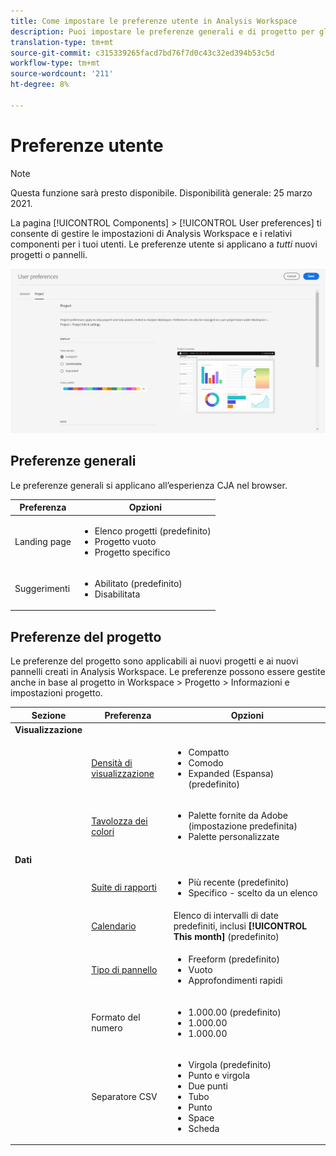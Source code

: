 ```yaml
---
title: Come impostare le preferenze utente in Analysis Workspace
description: Puoi impostare le preferenze generali e di progetto per gli utenti.
translation-type: tm+mt
source-git-commit: c315339265facd7bd76f7d0c43c32ed394b53c5d
workflow-type: tm+mt
source-wordcount: '211'
ht-degree: 8%

---
```



# Preferenze utente

>[!NOTE]
>
>Questa funzione sarà presto disponibile. Disponibilità generale: 25 marzo 2021.

La pagina [!UICONTROL Components] > [!UICONTROL User preferences] ti consente di gestire le impostazioni di Analysis Workspace e i relativi componenti per i tuoi utenti. Le preferenze utente si applicano a *tutti* nuovi progetti o pannelli.

![Preferenze utente](assets/user-preferences.png)

## Preferenze generali

Le preferenze generali si applicano all’esperienza CJA nel browser.

| Preferenza | Opzioni |
| --- | --- |
| Landing page | <ul><li>Elenco progetti (predefinito)</li><li>Progetto vuoto</li><li>Progetto specifico</li></ul> |
| Suggerimenti | <ul><li>Abilitato (predefinito)</li><li>Disabilitata</li></ul> |

## Preferenze del progetto

Le preferenze del progetto sono applicabili ai nuovi progetti e ai nuovi pannelli creati in Analysis Workspace. Le preferenze possono essere gestite anche in base al progetto in Workspace > Progetto > Informazioni e impostazioni progetto.

| Sezione | Preferenza | Opzioni |
| --- | --- | --- |
| **Visualizzazione** |  |  |
|  | [Densità di visualizzazione](https://experienceleague.adobe.com/docs/analytics-platform/using/cja-workspace/build-workspace-project/view-density.html) | <ul><li>Compatto</li><li>Comodo</li><li>Expanded (Espansa) (predefinito)</li></ul> |
|  | [Tavolozza dei colori](https://experienceleague.adobe.com/docs/analytics-platform/using/cja-workspace/build-workspace-project/color-palettes.html) | <ul><li>Palette fornite da Adobe (impostazione predefinita)</li><li>Palette personalizzate</li></ul> |
| **Dati** |  |  |
|  | [Suite di rapporti](https://experienceleague.adobe.com/docs/analytics-platform/using/cja-workspace/panels/panels.html?#report-suite) | <ul><li>Più recente (predefinito)</li><li>Specifico - scelto da un elenco</li></ul> |
|  | [Calendario](https://experienceleague.adobe.com/docs/analytics-platform/using/cja-workspace/panels/panels.html?#calendar) | Elenco di intervalli di date predefiniti, inclusi **[!UICONTROL This month]** (predefinito) |
|  | [Tipo di pannello](https://experienceleague.adobe.com/docs/analytics-platform/using/cja-workspace/panels/panels.html) | <ul><li>Freeform (predefinito)</li><li>Vuoto</li><li>Approfondimenti rapidi</li></ul> |
|  | Formato del numero | <ul><li>1.000.00 (predefinito)</li><li>1.000.00</li><li>1.000.00</li></ul> |
|  | Separatore CSV | <ul><li>Virgola (predefinito)</li><li>Punto e virgola</li><li>Due punti</li><li>Tubo</li><li>Punto</li><li>Space</li><li>Scheda</li></ul> |